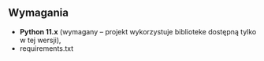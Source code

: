 ## Wymagania

- **Python 11.x** (wymagany – projekt wykorzystuje biblioteke dostępną tylko w tej wersji),
- requirements.txt
